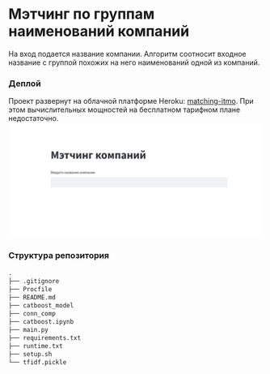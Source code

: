 # Мэтчинг по группам наименований компаний
На вход подается название компании. Алгоритм соотносит входное название с группой похожих на него наименований одной из компаний.
### Деплой
Проект развернут на облачной платформе Heroku: [matching-itmo](https://matching-itmo.herokuapp.com/).
При этом вычислительных мощностей на бесплатном тарифном плане недостаточно.
![streamlit](https://github.com/shanalyb/matching/blob/master/img/streamlit.png)
### Структура репозитория
    .
    ├── .gitignore
    ├── Procfile
    ├── README.md
    ├── catboost_model
    ├── conn_comp
    ├── catboost.ipynb
    ├── main.py
    ├── requirements.txt
    ├── runtime.txt
    ├── setup.sh
    └── tfidf.pickle